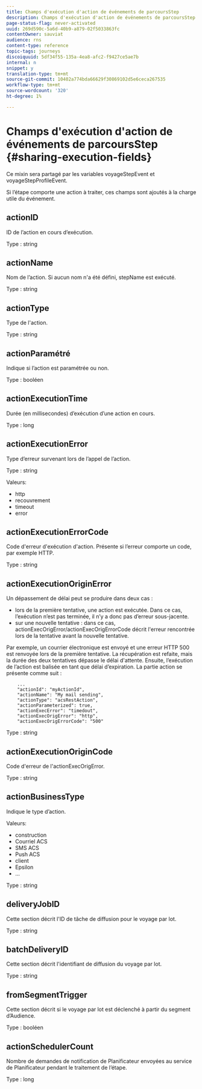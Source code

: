 ```yaml
---
title: Champs d'exécution d'action de événements de parcoursStep
description: Champs d'exécution d'action de événements de parcoursStep
page-status-flag: never-activated
uuid: 269d590c-5a6d-40b9-a879-02f5033863fc
contentOwner: sauviat
audience: rns
content-type: reference
topic-tags: journeys
discoiquuid: 5df34f55-135a-4ea8-afc2-f9427ce5ae7b
internal: n
snippet: y
translation-type: tm+mt
source-git-commit: 10402a774bda66629f30869102d5e6ceca267535
workflow-type: tm+mt
source-wordcount: '320'
ht-degree: 1%

---
```



# Champs d&#39;exécution d&#39;action de événements de parcoursStep {#sharing-execution-fields}

Ce mixin sera partagé par les variables voyageStepEvent et voyageStepProfileEvent.

Si l’étape comporte une action à traiter, ces champs sont ajoutés à la charge utile du événement.

## actionID

ID de l’action en cours d’exécution.

Type : string

## actionName

Nom de l’action. Si aucun nom n&#39;a été défini, stepName est exécuté.

Type : string

## actionType

Type de l&#39;action.

Type : string

## actionParamétré

Indique si l’action est paramétrée ou non.

Type : booléen

## actionExecutionTime

Durée (en millisecondes) d’exécution d’une action en cours.

Type : long

## actionExecutionError

Type d’erreur survenant lors de l’appel de l’action.

Type : string

Valeurs:
* http
* recouvrement
* timeout
* error

## actionExecutionErrorCode

Code d&#39;erreur d&#39;exécution d&#39;action. Présente si l’erreur comporte un code, par exemple HTTP.

Type : string

## actionExecutionOriginError

Un dépassement de délai peut se produire dans deux cas :

* lors de la première tentative, une action est exécutée. Dans ce cas, l’exécution n’est pas terminée, il n’y a donc pas d’erreur sous-jacente.
* sur une nouvelle tentative : dans ce cas, actionExecOrigError/actionExecOrigErrorCode décrit l&#39;erreur rencontrée lors de la tentative avant la nouvelle tentative.

Par exemple, un courrier électronique est envoyé et une erreur HTTP 500 est renvoyée lors de la première tentative. La récupération est refaite, mais la durée des deux tentatives dépasse le délai d&#39;attente. Ensuite, l’exécution de l’action est balisée en tant que délai d’expiration. La partie action se présente comme suit :

```
    ...
    "actionId": "myActionId",
    "actionName": "My mail sending",
    "actionType": "acsRestAction",
    "actionParameterized": true,
    "actionExecError": "timedout",
    "actionExecOrigError": "http",
    "actionExecOrigErrorCode": "500"
```

Type : string

## actionExecutionOriginCode

Code d&#39;erreur de l&#39;actionExecOrigError.

Type : string

## actionBusinessType

Indique le type d’action.

Valeurs:

* construction
* Courriel ACS
* SMS ACS
* Push ACS
* client
* Epsilon
* ...

Type : string

## deliveryJobID

Cette section décrit l&#39;ID de tâche de diffusion pour le voyage par lot.

Type : string

## batchDeliveryID

Cette section décrit l&#39;identifiant de diffusion du voyage par lot.

Type : string

## fromSegmentTrigger

Cette section décrit si le voyage par lot est déclenché à partir du segment d’Audience.

Type : booléen

## actionSchedulerCount

Nombre de demandes de notification de Planificateur envoyées au service de Planificateur pendant le traitement de l’étape.

Type : long
